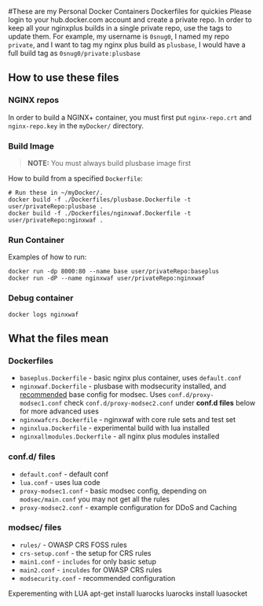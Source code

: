 #These are my Personal Docker Containers
Dockerfiles for quickies
Please login to your hub.docker.com account and create a private repo. In order to keep all your nginxplus builds in a single private repo, use the tags to update them. For example, my username is `0snug0`, I named my repo `private`, and I want to tag my nginx plus build as `plusbase`, I would have a full build tag as `0snug0/private:plusbase`

## How to use these files
### NGINX repos
In order to build a NGINX+ container, you must first put `nginx-repo.crt` and `nginx-repo.key` in the `myDocker/` directory.

### Build Image
> **NOTE:** You must always build plusbase image first

How to build from a specified `Dockerfile`:

```
# Run these in ~/myDocker/.
docker build -f ./Dockerfiles/plusbase.Dockerfile -t user/privateRepo:plusbase .
docker build -f ./Dockerfiles/nginxwaf.Dockerfile -t user/privateRepo:nginxwaf .
```

### Run Container
Examples of how to run:
```
docker run -dp 8000:80 --name base user/privateRepo:baseplus
docker run -dP --name nginxwaf user/privateRepo:nginxwaf
```

### Debug container
```
docker logs nginxwaf
```

## What the files mean
### Dockerfiles
* `baseplus.Dockerfile` - basic nginx plus container, uses `default.conf`
* `nginxwaf.Dockerfile` - plusbase with modsecurity installed, and [recommended](https://raw.githubusercontent.com/SpiderLabs/ModSecurity/master/modsecurity.conf-recommended) base config for modsec. Uses `conf.d/proxy-modsec1.conf` check `conf.d/proxy-modsec2.conf` under **conf.d files** below for more advanced uses
* `nginxwafcrs.Dockerfile` - nginxwaf with core rule sets and test set
* `nginxlua.Dockerfile` - experimental build with lua installed
* `nginxallmodules.Dockerfile` - all nginx plus modules installed

### conf.d/ files
* `default.conf` - default conf
* `lua.conf` - uses lua code
* `proxy-modsec1.conf` - basic modsec config, depending on `modsec/main.conf` you may not get all the rules
* `proxy-modsec2.conf` - example configuration for DDoS and Caching

### modsec/ files
* `rules/` - OWASP CRS FOSS rules
* `crs-setup.conf` - the setup for CRS rules
* `main1.conf` - `includes` for only basic setup
* `main2.conf` - `inculdes` for OWASP CRS rules
* `modsecurity.conf` - recommended configuration

Experementing with LUA
apt-get install luarocks
luarocks install luasocket